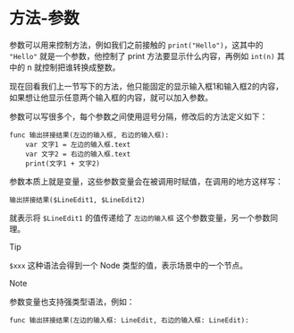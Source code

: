 # 方法-参数

参数可以用来控制方法，例如我们之前接触的 `print("Hello")`，这其中的 `"Hello"` 就是一个参数，他控制了 print 方法要显示什么内容，再例如 `int(n)` 其中的 n 就控制把谁转换成整数。

现在回看我们上一节写下的方法，他只能固定的显示输入框1和输入框2的内容，如果想让他显示任意两个输入框的内容，就可以加入参数。

参数可以写很多个，每个参数之间使用逗号分隔，修改后的方法定义如下：

```gdscript
func 输出拼接结果(左边的输入框, 右边的输入框):
    var 文字1 = 左边的输入框.text
    var 文字2 = 右边的输入框.text
    print(文字1 + 文字2)
```

参数本质上就是变量，这些参数变量会在被调用时赋值，在调用的地方这样写：

```gdscript
输出拼接结果($LineEdit1, $LineEdit2)
```

就表示将 `$LineEdit1` 的值传递给了 `左边的输入框` 这个参数变量，另一个参数同理。

> [!tip]
>
> `$xxx` 这种语法会得到一个 Node 类型的值，表示场景中的一个节点。

> [!note]
>
> 参数变量也支持强类型语法，例如：
>
> ```gdscript
> func 输出拼接结果(左边的输入框: LineEdit, 右边的输入框: LineEdit):
> ```
